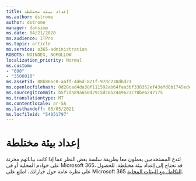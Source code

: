 ```yaml
---
title: إعداد بيئة مختلطة
ms.author: dstrome
author: dstrome
manager: dansimp
ms.date: 04/21/2020
ms.audience: ITPro
ms.topic: article
ms.service: o365-administration
ROBOTS: NOINDEX, NOFOLLOW
localization_priority: Normal
ms.custom:
- "690"
- "3500010"
ms.assetid: 08b866c0-aaff-4d6d-821f-97dc238dbd21
ms.openlocfilehash: 0d28cad4da38f111592ab64faa3bf338352ef43efd8b1745ede3498efffb9a4f
ms.sourcegitcommit: b5f7da89a650d2915dc652449623c78be6247175
ms.translationtype: MT
ms.contentlocale: ar-SA
ms.lasthandoff: 08/05/2021
ms.locfileid: "54051797"
---
```

# <a name="setting-up-a-hybrid-environment"></a>إعداد بيئة مختلطة

لتدع المستخدمين يعملون معا بطريقة سلسة بغض النظر عما إذا كانت بياناتهم مخزنة على خوادم المحلية أو في Microsoft 365، قد تحتاج إلى إعداد بيئة مختلطة. للحصول على نظرة عامة حول خياراتك، اطلع على Microsoft 365 [التكامل مع البيئات المحلية](https://docs.microsoft.com/office365/enterprise/office-365-integration).
  
